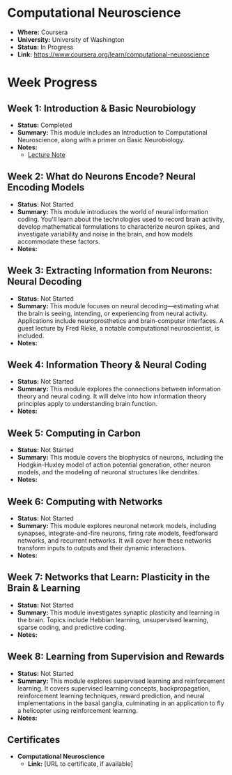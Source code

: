 # Computational Neuroscience

*   **Where:** Coursera
*   **University:** University of Washington
*   **Status:** In Progress
*   **Link:** https://www.coursera.org/learn/computational-neuroscience

# Week Progress

## Week 1: Introduction & Basic Neurobiology

*   **Status:** Completed
*   **Summary:** This module includes an Introduction to Computational Neuroscience, along with a primer on Basic Neurobiology.
*   **Notes:**
    *   [Lecture Note](W1/lecture_note.ipynb)

## Week 2: What do Neurons Encode? Neural Encoding Models

*   **Status:** Not Started
*   **Summary:** This module introduces the world of neural information coding. You'll learn about the technologies used to record brain activity, develop mathematical formulations to characterize neuron spikes, and investigate variability and noise in the brain, and how models accommodate these factors.
*   **Notes:**

## Week 3: Extracting Information from Neurons: Neural Decoding

*   **Status:** Not Started
*   **Summary:** This module focuses on neural decoding—estimating what the brain is seeing, intending, or experiencing from neural activity. Applications include neuroprosthetics and brain-computer interfaces. A guest lecture by Fred Rieke, a notable computational neuroscientist, is included.
*   **Notes:**

## Week 4: Information Theory & Neural Coding

*   **Status:** Not Started
*   **Summary:** This module explores the connections between information theory and neural coding. It will delve into how information theory principles apply to understanding brain function.
*   **Notes:**

## Week 5: Computing in Carbon

*   **Status:** Not Started
*   **Summary:** This module covers the biophysics of neurons, including the Hodgkin-Huxley model of action potential generation, other neuron models, and the modeling of neuronal structures like dendrites.
*   **Notes:**

## Week 6: Computing with Networks

*   **Status:** Not Started
*   **Summary:** This module explores neuronal network models, including synapses, integrate-and-fire neurons, firing rate models, feedforward networks, and recurrent networks. It will cover how these networks transform inputs to outputs and their dynamic interactions.
*   **Notes:**

## Week 7: Networks that Learn: Plasticity in the Brain & Learning

*   **Status:** Not Started
*   **Summary:** This module investigates synaptic plasticity and learning in the brain. Topics include Hebbian learning, unsupervised learning, sparse coding, and predictive coding.
*   **Notes:**

## Week 8: Learning from Supervision and Rewards

*   **Status:** Not Started
*   **Summary:** This module explores supervised learning and reinforcement learning. It covers supervised learning concepts, backpropagation, reinforcement learning techniques, reward prediction, and neural implementations in the basal ganglia, culminating in an application to fly a helicopter using reinforcement learning.
*   **Notes:**

## Certificates

*   **Computational Neuroscience**
    *   **Link:** \[URL to certificate, if available\]